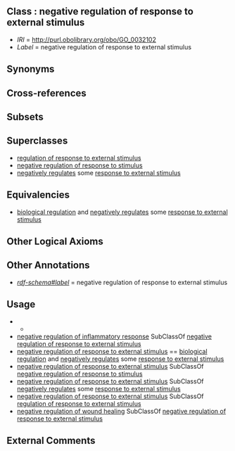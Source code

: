 
## Class : negative regulation of response to external stimulus

 * *IRI* = http://purl.obolibrary.org/obo/GO_0032102
 * *Label* = negative regulation of response to external stimulus

## Synonyms


## Cross-references


## Subsets


## Superclasses

 * [regulation of response to external stimulus](../../GO/01/GO_0032101.md)
 * [negative regulation of response to stimulus](../../GO/85/GO_0048585.md)
 * [negatively regulates](../../RO/12/RO_0002212.md) some [response to external stimulus](../../GO/05/GO_0009605.md)

## Equivalencies

 * [biological regulation](../../GO/07/GO_0065007.md) and [negatively regulates](../../RO/12/RO_0002212.md) some [response to external stimulus](../../GO/05/GO_0009605.md)

## Other Logical Axioms


## Other Annotations

 * *[rdf-schema#label](../../el/rdf-schema#label.md)* = negative regulation of response to external stimulus

## Usage

 * -
 * [negative regulation of inflammatory response](../../GO/28/GO_0050728.md) SubClassOf [negative regulation of response to external stimulus](../../GO/02/GO_0032102.md)
 * [negative regulation of response to external stimulus](../../GO/02/GO_0032102.md) == [biological regulation](../../GO/07/GO_0065007.md) and [negatively regulates](../../RO/12/RO_0002212.md) some [response to external stimulus](../../GO/05/GO_0009605.md)
 * [negative regulation of response to external stimulus](../../GO/02/GO_0032102.md) SubClassOf [negative regulation of response to stimulus](../../GO/85/GO_0048585.md)
 * [negative regulation of response to external stimulus](../../GO/02/GO_0032102.md) SubClassOf [negatively regulates](../../RO/12/RO_0002212.md) some [response to external stimulus](../../GO/05/GO_0009605.md)
 * [negative regulation of response to external stimulus](../../GO/02/GO_0032102.md) SubClassOf [regulation of response to external stimulus](../../GO/01/GO_0032101.md)
 * [negative regulation of wound healing](../../GO/45/GO_0061045.md) SubClassOf [negative regulation of response to external stimulus](../../GO/02/GO_0032102.md)

## External Comments

